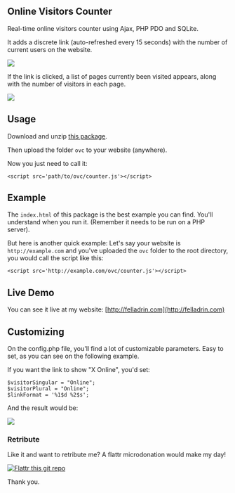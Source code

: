 ## Online Visitors Counter ##

Real-time online visitors counter using Ajax, PHP PDO and SQLite.

It adds a discrete link (auto-refreshed every 15 seconds) with the number of current users on the website.

![](http://i.imgur.com/Q4hgNmZ.png)

If the link is clicked, a list of pages currently been visited appears, along with the number of visitors in each page.

![](http://i.imgur.com/SoYLh8o.png)


## Usage ##

Download and unzip [this package](https://github.com/felladrin/online-visitors-counter/archive/master.zip).

Then upload the folder `ovc` to your website (anywhere).

Now you just need to call it:

    <script src='path/to/ovc/counter.js'></script>

## Example ##

The `index.html` of this package is the best example you can find. You'll understand when you run it. (Remember it needs to be run on a PHP server).

But here is another quick example: Let's say your website is `http://example.com` and you've uploaded the `ovc` folder to the root directory, you would call the script like this:

	<script src='http://example.com/ovc/counter.js'></script>

## Live Demo ##

You can see it live at my website: [http://felladrin.com](http://felladrin.com)

## Customizing ##

On the config.php file, you'll find a lot of customizable parameters. Easy to set, as you can see on the following example.

If you want the link to show "X Online", you'd set:

	$visitorSingular = "Online";
	$visitorPlural = "Online";
	$linkFormat = '%1$d %2$s';

And the result would be:

![](http://i.imgur.com/QaVxal7.png)

### Retribute ###

Like it and want to retribute me? A flattr microdonation would make my day!

[![Flattr this git repo](http://api.flattr.com/button/flattr-badge-large.png)](https://flattr.com/submit/auto?user_id=Felladrin&url=https%3A%2F%2Fgithub.com%2Ffelladrin%2Fonline-visitors-counter)

Thank you.